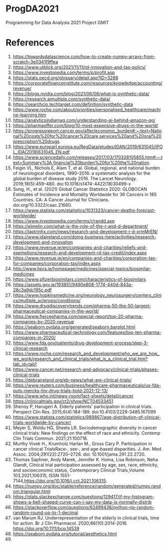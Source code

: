 # ProgDA2021
Programming for Data Analysis 2021 Project GMIT


# References
1. https://towardsdatascience.com/how-to-create-numpy-arrays-from-scratch-3e0341f9ffea
2. https://www.utblick.org/2021/11/11/rd-innovation-and-tax-policy/
3. https://www.investopedia.com/terms/p/profit.asp
4. https://stats.oecd.org/glossary/detail.asp?ID=3288
5. https://corporatefinanceinstitute.com/resources/knowledge/accounting/revenue/
6. https://blogs.nvidia.com/blog/2021/06/08/what-is-synthetic-data/
7. https://research.aimultiple.com/synthetic-data/
8. https://searchcio.techtarget.com/definition/synthetic-data
9. https://www.roche.com/about/priorities/personalised_healthcare/machine-learning.htm
10. https://analyticsindiamag.com/understanding-ai-behind-amazon-go/
11. https://pharmaoffer.com/blog/10-most-expensive-drugs-in-the-world/
12. https://progressreport.cancer.gov/after/economic_burden#:~:text=National%20costs%20for%20cancer%20care,services%20and%20oral%20prescription%20drugs.
13. https://www.europarl.europa.eu/RegData/etudes/IDAN/2019/631045/IPOL_IDA(2019)631045_EN.pdf
14. https://www.sciencedaily.com/releases/2017/03/170328105855.htm#:~:text=Summary%3A,financial%20burden%20for%20the%20nation.
15. Feigin VL, Nichols E, Alam T, et al. Global, regional, and national burden of neurological disorders, 1990–2016: a systematic analysis for the global burden of disease study 2016. The Lancet Neurology. 2019;18(5):459–480. doi:10.1016/s1474-4422(18)30499-x
16. Sung, H., et al. (2021) Global Cancer Statistics 2020: GLOBOCAN Estimates of Incidence and Mortality Worldwide for 36 Cancers in 185 Countries. CA: A Cancer Journal for Clinicians. doi.org/10.3322/caac.21660.
17. https://www.statista.com/statistics/1031323/cancer-deaths-forecast-worldwide/
18. https://www.investopedia.com/terms/r/randd.asp
19. https://elmelin.com/what-is-the-role-of-the-r-and-d-department/
20. https://laptrinhx.com/news/research-and-development-r-d-xrmMrEN/
21. https://www.idaireland.com/doing-business-here/activities/research-development-and-innovation
22. https://www.revenue.ie/en/companies-and-charities/reliefs-and-exemptions/research-and-development-rd-tax-credit/index.aspx
23. https://www.revenue.ie/en/companies-and-charities/corporation-tax-for-companies/corporation-tax/index.aspx
24. http://www.hpra.ie/homepage/medicines/special-topics/biosimilar-medicines
25. https://www.pfizerbiosimilars.com/characteristics-of-biosimilars
26. https://assets.gov.ie/193851/9490e808-1774-440d-843a-28c3a9dc195c.pdf
27. https://www.hopkinsmedicine.org/neurology_neurosurgery/centers_clinics/multiple_sclerosis/conditions/
28. https://www.drugdiscoverytrends.com/pharma-50-the-50-largest-pharmaceutical-companies-in-the-world/
29. https://www.fiercepharma.com/special-report/top-20-pharma-companies-by-2020-revenue
30. https://seaborn.pydata.org/generated/seaborn.barplot.html
31. https://www.pharmaceutical-technology.com/features/top-ten-pharma-companies-in-2020/
32. https://www.fda.gov/patients/drug-development-process/step-3-clinical-research
33. https://www.roche.com/research_and_development/who_we_are_how_we_work/research_and_clinical_trials/what_is_a_clinical_trial.htm?tab_id=tab1
34. https://www.cancer.net/research-and-advocacy/clinical-trials/phases-clinical-trials
35. https://debraireland.org/eb-news/what-are-clinical-trials/
36. https://www.reuters.com/business/healthcare-pharmaceuticals/us-fda-puts-mercks-hiv-drug-trials-hold-2021-12-13/
37. https://www.who.int/news-room/fact-sheets/detail/cancer
38. https://clinicaltrials.gov/ct2/show/NCT04533451
39. Shenoy P, Harugeri A. Elderly patients' participation in clinical trials. Perspect Clin Res. 2015;6(4):184-189. doi:10.4103/2229-3485.167099
40. https://www.statista.com/statistics/989867/age-distribution-of-clinical-trials-worldwide-by-cancer/
41. Meyer S, Woldu HG, Sheets LR. Sociodemographic diversity in cancer clinical trials: New findings on the effect of race and ethnicity. Contemp Clin Trials Commun. 2021;21:100718.
42. Murthy Vivek H., Krumholz Harlan M., Gross Cary P. Participation in cancer clinical TrialsRace-, sex-, and age-based disparities. J. Am. Med. Assoc. 2004;291(22):2720–2726. doi: 10.1001/jama.291.22.2720.
43. Thomas Saphner, Andy Marek, Jennifer K. Homa, Lisa Robinson, Neha Glandt,
Clinical trial participation assessed by age, sex, race, ethnicity, and socioeconomic status,
Contemporary Clinical Trials,Volume 103,2021,106315, ISSN 1551-7144,https://doi.org/10.1016/j.cct.2021.106315.
44. https://numpy.org/doc/stable/reference/random/generated/numpy.random.triangular.html
45. https://stats.stackexchange.com/questions/129417/if-my-histogram-shows-a-bell-shaped-curve-can-i-say-my-data-is-normally-distrib
46. https://stackoverflow.com/questions/62499436/python-np-random-random-round-up-to-1-decimal
47. van Marum RJ. Underrepresentation of the elderly in clinical trials, time for action. Br J Clin Pharmacol. 2020;86(10):2014-2016. https://doi.org/10.1111/bcp.14539
48. https://seaborn.pydata.org/tutorial/aesthetics.html
49. 
